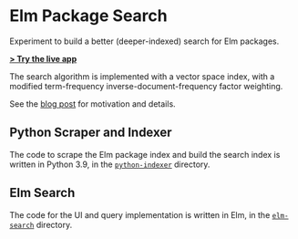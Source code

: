 # Elm Package Search

Experiment to build a better (deeper-indexed) search for Elm packages.

**[> Try the live app](https://tarokuriyama.com/elmsearch/)**

The search algorithm is implemented with a vector space index, with a modified term-frequency inverse-document-frequency factor weighting.

See the [blog post](LINK) for motivation and details.



## Python Scraper and Indexer

The code to scrape the Elm package index and build the search index is written in Python 3.9, in the [`python-indexer`](https://github.com/tkuriyama/elm-package-search/tree/master/python-indexer) directory.

## Elm Search

The code for the UI and query implementation is written in Elm, in the [`elm-search`](https://github.com/tkuriyama/elm-package-search/tree/master/elm-search) directory.
